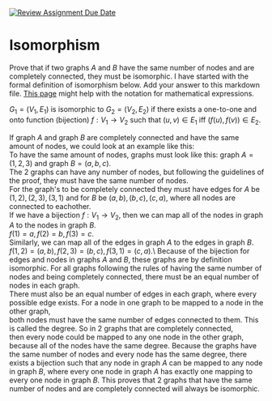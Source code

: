 [![Review Assignment Due Date](https://classroom.github.com/assets/deadline-readme-button-24ddc0f5d75046c5622901739e7c5dd533143b0c8e959d652212380cedb1ea36.svg)](https://classroom.github.com/a/ppBU16qM)
# Isomorphism

Prove that if two graphs $A$ and $B$ have the same number of nodes and are
completely connected, they must be isomorphic. I have started with the formal
definition of isomorphism below. Add your answer to this markdown file. [This
page](https://docs.github.com/en/get-started/writing-on-github/working-with-advanced-formatting/writing-mathematical-expressions)
might help with the notation for mathematical expressions.

$G_1=(V_1 , E_1)$ is isomorphic to $G_2 = (V_2, E_2)$ if there exists a
one-to-one and onto function (bijection) $f: V_1 \rightarrow V_2$ such that $(u,v)
\in E_1$ iff $(f(u),f(v)) \in E_2$.

If graph $A$ and graph $B$ are completely connected and have the same amount of nodes, we could look at an example like this:\
To have the same amount of nodes, graphs must look like this: graph $A = (1, 2, 3)$ and graph $B = (a, b, c)$.\
The 2 graphs can have any number of nodes, but following the guidelines of the proof, they must have the same number of nodes.\
For the graph's to be completely connected they must have edges for $A$ be $(1, 2), (2, 3), (3, 1)$ and for $B$ be $(a, b), (b, c), (c, a)$, where all nodes are connected to eachother.\
If we have a bijection $f: V_1 \rightarrow V_2$, then we can map all of the nodes in graph $A$ to the nodes in graph $B$.\
$f(1) = a, f(2) = b, f(3) = c$.\
Similarly, we can map all of the edges in graph $A$ to the edges in graph $B$.\
$f(1,2) = (a, b), f(2, 3) = (b, c), f(3, 1) = (c, a)$.\ 
Because of the bijection for edges and nodes in graphs $A$ and $B$, these graphs are by definition isomorphic. 
For all graphs following the rules of having the same number of nodes and being completely connected, there must be an equal number of nodes in each graph.\
There must also be an equal number of edges in each graph, where every possible edge exists. For a node in one graph to be mapped to a node in the other graph,\
both nodes must have the same number of edges connected to them. This is called the degree. So in 2 graphs that are completely connected,\
then every node could be mapped to any one node in the other graph, because all of the nodes have the same degree. Because the graphs have the same number of nodes and every node has the same degree, there exists a bijection such that any node in graph $A$ can be mapped to any node in graph $B$, where every one node in graph $A$ has exactly one mapping to every one node in graph $B$. This proves that 2 graphs that have the same
number of nodes and are completely connected will always be isomorphic.
